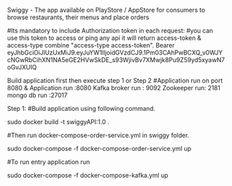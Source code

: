 Swiggy - The app available on PlayStore / AppStore for consumers to browse restaurants, their menus and place orders

#Its mandatory to include Authorization token in each request:
#you can use this token to access or ping any api it will return access-token & access-type combine "access-type access-token".
Bearer eyJhbGciOiJIUzUxMiJ9.eyJuYW1lIjoidGVzdCJ9.1Pm03CAhPwBCXQ_v0WJYcNGwRbCihXN1NA5eGE2HVwSkDE_s93WjivBv7XMwjk8Pu9Z59yd5xyawN7oGvJXUIQ

Build application first then execute step 1 or Step 2
#Application run on port 8080 & 
Application run :8080
Kafka broker run : 9092
Zookeeper run: 2181
mongo db run :27017

Step 1: #Build application using following command.

sudo docker build -t swiggyAPI:1.0 .

#Then run docker-compose-order-service.yml in swiggy folder.

sudo docker-compose -f docker-compose-order-service.yml up

#To run entry application run 

sudo docker-compose -f docker-compose-kafka.yml up

